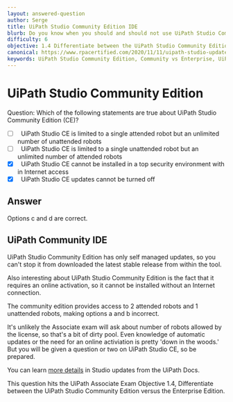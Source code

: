 ```yaml
---
layout: answered-question
author: Serge
title: UiPath Studio Community Edition IDE
blurb: Do you know when you should and should not use UiPath Studio Community Edition?
difficulty: 6
objective: 1.4 Differentiate between the UiPath Studio Community Edition versus the Enterprise Edition
canonical: https://www.rpacertified.com/2020/11/11/uipath-studio-updates.html
keywords: UiPath Studio Community Edition, Community vs Enterprise, UiPath IDE
---
```


<h1>UiPath Studio Community Edition</h1>

Question: Which of the following statements are true about UiPath Studio Community Edition (CE)?

- [ ] &nbsp;  UiPath Studio CE is limited to a single attended robot but an unlimited number of unattended robots
- [ ] &nbsp;  UiPath Studio CE is limited to a single unattended robot but an unlimited number of attended robots
- [x] &nbsp;  UiPath Studio CE cannot be installed in a top security environment with in Internet access
- [x] &nbsp;  UiPath Studio CE updates cannot be turned off

## Answer

Options c and d are correct.

<h2>UiPath Community IDE</h2>

UiPath Studio Community Edition  has only self managed updates, so you can't stop it from downloaded the latest stable release from within the tool.

Also interesting about UiPath Studio Community Edition is the fact that it requires an online activation, so it cannot be installed without an Internet connection.

The community edition provides access to 2 attended robots and 1 unattended robots, making options a and b incorrect.

It's unlikely the Associate exam will ask about number of robots allowed by the license, so that's a bit of dirty pool. Even knowledge of automatic updates or the need for an online activiation is pretty 'down in the woods.' But you will be given a question or two on UiPath Studio CE, so be prepared.

You can learn [more details](https://docs.uipath.com/installation-and-upgrade/docs/studio-update-studio) in Studio updates from the UiPath Docs.

This question hits the UiPath Associate Exam Objective 1.4, Differentiate between the UiPath Studio Community Edition versus the Enterprise Edition.
